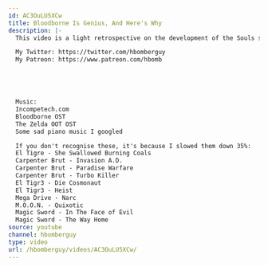 ```yaml
---
id: AC3OuLU5XCw
title: Bloodborne Is Genius, And Here's Why
description: |-
  This video is a light retrospective on the development of the Souls series, focused largely on what in particular makes Bloodborne special.

  My Twitter: https://twitter.com/hbomberguy
  My Patreon: https://www.patreon.com/hbomb





  Music:
  Incompetech.com
  Bloodborne OST
  The Zelda OOT OST
  Some sad piano music I googled

  If you don't recognise these, it's because I slowed them down 35%:
  El Tigre - She Swallowed Burning Coals
  Carpenter Brut - Invasion A.D.
  Carpenter Brut - Paradise Warfare
  Carpenter Brut - Turbo Killer
  El Tigr3 - Die Cosmonaut
  El Tigr3 - Heist
  Mega Drive - Narc
  M.O.O.N. - Quixotic
  Magic Sword - In The Face of Evil
  Magic Sword - The Way Home
source: youtube
channel: hbomberguy
type: video
url: /hbomberguy/videos/AC3OuLU5XCw/
---
```

